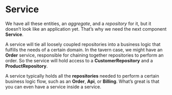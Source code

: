 # **Service**

We have all these entities, an *aggregate*, and a *repository* for it, but it doesn’t look like an application yet. That’s why we need the next component **Service**.

A service will tie all loosely coupled repositories into a business logic that fulfills the needs of a certain domain. In the tavern case, we might have an **Order** service, responsible for chaining together repositories to perform an order. So the service will hold access to a **CustomerRepository** and a **ProductRepository**. 

A service typically holds all the **repositories** needed to perform a certain business logic flow, such as an **Order**, **Api**, or **Billing**. What’s great is that you can even have a service inside a service.